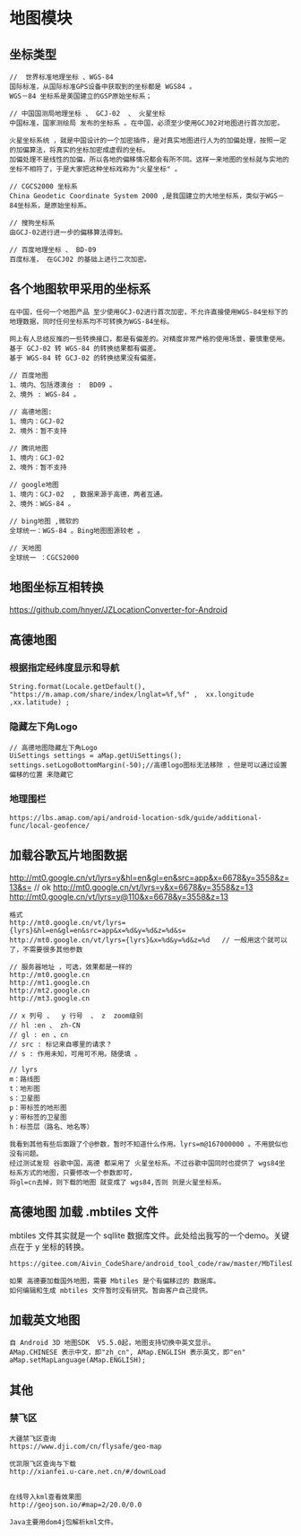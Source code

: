 # 地图模块

## 坐标类型
```text
//  世界标准地理坐标 、WGS-84 
国际标准，从国际标准GPS设备中获取到的坐标都是 WGS84 。
WGS－84 坐标系是美国建立的GSP原始坐标系；

// 中国国测局地理坐标 、 GCJ-02  、 火星坐标 
中国标准，国家测绘局 发布的坐标系 。在中国，必须至少使用GCJ02对地图进行首次加密。  

火星坐标系统 ，就是中国设计的一个加密插件，是对真实地图进行人为的加偏处理，按照一定的加偏算法，将真实的坐标加密成虚假的坐标。
加偏处理不是线性的加偏，所以各地的偏移情况都会有所不同。这样一来地图的坐标就与实地的坐标不相符了，于是大家把这种坐标戏称为"火星坐标" 。

// CGCS2000 坐标系
China Geodetic Coordinate System 2000 ,是我国建立的大地坐标系，类似于WGS－84坐标系，是原始坐标系。

// 搜狗坐标系
由GCJ-02进行进一步的偏移算法得到。

// 百度地理坐标 、 BD-09
百度标准， 在GCJ02 的基础上进行二次加密。
```

##  各个地图软甲采用的坐标系
```text
在中国，任何一个地图产品 至少使用GCJ-02进行首次加密，不允许直接使用WGS-84坐标下的地理数据，同时任何坐标系均不可转换为WGS-84坐标。

网上有人总结反推的一些转换接口，都是有偏差的。对精度非常严格的使用场景，要慎重使用。 
基于 GCJ-02 转 WGS-84 的转换结果都有偏差。
基于 WGS-84 转 GCJ-02 的转换结果没有偏差。

// 百度地图
1、境内、包括港澳台 :  BD09 。
2、境外 : WGS-84 。

// 高德地图:
1、境内：GCJ-02
2、境外：暂不支持

// 腾讯地图 
1、境内：GCJ-02
2、境外：暂不支持 

// google地图
1、境内：GCJ-02  , 数据来源于高德，两者互通。 
2、境外：WGS-84 。

// bing地图 ,微软的
全球统一：WGS-84 。Bing地图图源较老 。

// 天地图
全球统一 ：CGCS2000
```

## 地图坐标互相转换
https://github.com/hnyer/JZLocationConverter-for-Android


## 高德地图
### 根据指定经纬度显示和导航
```text
String.format(Locale.getDefault(), "https://m.amap.com/share/index/lnglat=%f,%f" ,  xx.longitude ,xx.latitude) ;
```

### 隐藏左下角Logo
```text
// 高德地图隐藏左下角Logo
UiSettings settings = aMap.getUiSettings();
settings.setLogoBottomMargin(-50);//高德logo图标无法移除 ，但是可以通过设置偏移的位置 来隐藏它  
```

### 地理围栏
```text
https://lbs.amap.com/api/android-location-sdk/guide/additional-func/local-geofence/
```

## 加载谷歌瓦片地图数据
http://mt0.google.cn/vt/lyrs=y&hl=en&gl=en&src=app&x=6678&y=3558&z=13&s=  // ok
http://mt0.google.cn/vt/lyrs=y&x=6678&y=3558&z=13  
http://mt0.google.cn/vt/lyrs=y@110&x=6678&y=3558&z=13  

```text
格式
http://mt0.google.cn/vt/lyrs={lyrs}&hl=en&gl=en&src=app&x=%d&y=%d&z=%d&s=
http://mt0.google.cn/vt/lyrs={lyrs}&x=%d&y=%d&z=%d   // 一般用这个就可以了，不需要很多其他参数

// 服务器地址 ，可选，效果都是一样的
http://mt0.google.cn
http://mt1.google.cn
http://mt2.google.cn
http://mt3.google.cn

// x 列号 、  y 行号  、 z  zoom级别
// hl :en 、 zh-CN 
// gl : en 、cn
// src : 标记来自哪里的请求？
// s : 作用未知，可用可不用。随便填 。

// lyrs 
m：路线图  
​t：地形图  
​s：卫星图 
​p：带标签的地形图  
​y：带标签的卫星图
​h：标签层（路名、地名等）

我看到其他有些后面跟了个@参数，暂时不知道什么作用。lyrs=m@167000000 。不用貌似也没有问题。
经过测试发现 谷歌中国，高德 都采用了 火星坐标系。不过谷歌中国同时也提供了 wgs84坐标系方式的地图，只要修改一个参数即可，
将gl=cn去掉，则下载的地图 就变成了 wgs84,否则 则是火星坐标系。
```

## 高德地图 加载 .mbtiles 文件
mbtiles 文件其实就是一个 sqllite 数据库文件。此处给出我写的一个demo。关键点在于 y 坐标的转换。
```text
https://gitee.com/Aivin_CodeShare/android_tool_code/raw/master/MbTilesDataTool.java

如果 高德要加载国外地图，需要 Mbtiles 是个有偏移过的 数据库。
如何编辑和生成 mbtiles 文件暂时没有研究。暂由客户自己提供。
```

## 加载英文地图
```text
自 Android 3D 地图SDK  V5.5.0起，地图支持切换中英文显示。
AMap.CHINESE 表示中文，即"zh_cn", AMap.ENGLISH 表示英文，即"en" 
aMap.setMapLanguage(AMap.ENGLISH);   
```

## 其他
### 禁飞区

```text
大疆禁飞区查询
https://www.dji.com/cn/flysafe/geo-map

优凯限飞区查询与下载
http://xianfei.u-care.net.cn/#/downLoad 


在线导入kml查看效果图
http://geojson.io/#map=2/20.0/0.0

Java主要用dom4j包解析kml文件。 
```


 
